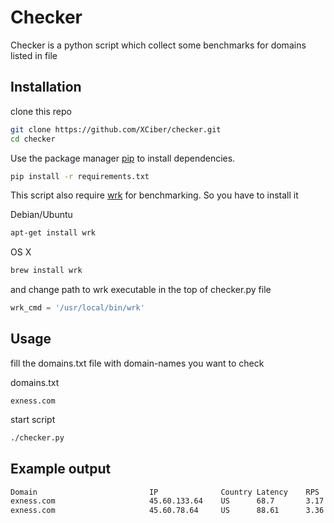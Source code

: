 # Checker

Checker is a python script which collect some benchmarks for domains listed in file 

## Installation

clone this repo

```bash
git clone https://github.com/XCiber/checker.git
cd checker
```

Use the package manager [pip](https://pip.pypa.io/en/stable/) to install dependencies.

```bash
pip install -r requirements.txt
```

This script also require [wrk](https://github.com/wg/wrk) for benchmarking. So you have to install it

Debian/Ubuntu
```bash
apt-get install wrk
```

OS X
```bash
brew install wrk
```

and change path to wrk executable in the top of checker.py file

```python
wrk_cmd = '/usr/local/bin/wrk'
```

## Usage

fill the domains.txt file with domain-names you want to check

domains.txt
```text
exness.com
```

start script
```bash
./checker.py
```

## Example output
```bash
Domain                         IP              Country Latency    RPS        Error Rate
exness.com                     45.60.133.64    US      68.7       3.17       0.0%      
exness.com                     45.60.78.64     US      88.61      3.36       0.0%      
```